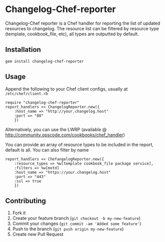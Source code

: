# Changelog-Chef-reporter

Changelog-Chef reporter is a Chef handler for
reporting the list of updated resources to changelog. The resource list can be
filtered by resource type (template, cookbook_file, etc), all types
are outputted by default.

## Installation

    gem install changelog-chef-reporter

## Usage

Append the following to your Chef client configs, usually at
`/etc/chef/client.rb`

    require "changelog-chef-reporter"
    report_handlers << ChangelogReporter.new({
    	:host_name => "http://your.changelog.host"
    	:port => "80"
    	})

Alternatively, you can use the LWRP (available @
http://community.opscode.com/cookbooks/chef_handler)

You can provide an array of resource types to be included in the
report, default is all. You can also filter by name

    report_handlers << ChefangelogReporter.new({
    	:resource_types => %w[template cookbook_file package service],
        :filters => %w[motd]
    	:host_name => "https://your.changelog.host"
    	:port => "443"
        :ssl => true
    	})

## Contributing

1. Fork it
2. Create your feature branch (`git checkout -b my-new-feature`)
3. Commit your changes (`git commit -am 'Added some feature'`)
4. Push to the branch (`git push origin my-new-feature`)
5. Create new Pull Request
